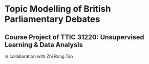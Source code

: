 # Topic Modelling of British Parliamentary Debates

## Course Project of TTIC 31220: Unsupervised Learning & Data Analysis

In collaboration with Zhi Rong Tan
